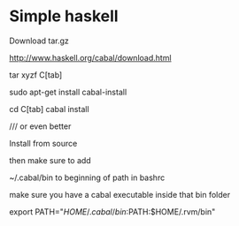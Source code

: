 # Simple haskell


Download tar.gz

http://www.haskell.org/cabal/download.html

tar xyzf C[tab]

sudo apt-get install cabal-install


cd C[tab]
cabal install



/// or even better

Install from source

then make sure to add 


~/.cabal/bin 
to beginning of path in bashrc


make sure you have a cabal executable inside that bin folder


export PATH="$HOME/.cabal/bin:$PATH:$HOME/.rvm/bin" 




